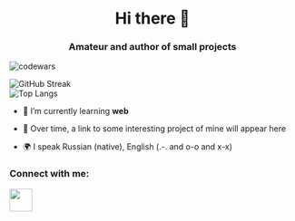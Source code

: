 <h1 align="center">Hi there 👋</h1>
<h3 align="center">Amateur and author of small projects</h3>

![codewars](https://www.codewars.com/users/twsomt_av/badges/large)
<br>

![GitHub Streak](http://github-readme-streak-stats.herokuapp.com?user=twsomt&theme=flag-india)
<br>
![Top Langs](https://github-readme-stats.vercel.app/api/top-langs/?username=twsomt&layout=compact&theme=buefy&card_width=446)


<p align="left">
  
- 🌱 I’m currently learning **web**

- 📄 Over time, a link to some interesting project of mine will appear here

- 🌍 I speak Russian (native), English (.-. and o-o and x-x)
</p>

### Connect with me:
<p align="left">
<a href="https://t.me/twsomt">
<img src="https://www.svgrepo.com/show/354443/telegram.svg" width="40" height="40">
</a>
</p>
